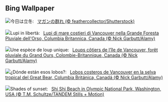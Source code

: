 ## Bing Wallpaper
![](https://www.bing.com/th?id=OHR.AnserAlbifrons2024_JA-JP4172907824_UHD.jpg&w=1000)今日は立冬:&nbsp;&ensp;[マガンの群れ (© feathercollector/Shutterstock)](https://www.bing.com/th?id=OHR.AnserAlbifrons2024_JA-JP4172907824_UHD.jpg)
<br><br/>
![](https://www.bing.com/th?id=OHR.CanadaWolves_IT-IT3917855917_UHD.jpg&w=1000)Lupi in libertà:&nbsp;&ensp;[Lupi di mare costieri di Vancouver nella Grande Foresta Pluviale dell'Orso, Columbia Britannica, Canada (© Nick Garbutt/Alamy)](https://www.bing.com/th?id=OHR.CanadaWolves_IT-IT3917855917_UHD.jpg)
<br><br/>
![](https://www.bing.com/th?id=OHR.CanadaWolves_FR-FR6675938333_UHD.jpg&w=1000)Une espèce de loup unique:&nbsp;&ensp;[Loups côtiers de l’île de Vancouver,  forêt pluviale du Grand Ours, Colombie-Britannique, Canada (© Nick Garbutt/Alamy)](https://www.bing.com/th?id=OHR.CanadaWolves_FR-FR6675938333_UHD.jpg)
<br><br/>
![](https://www.bing.com/th?id=OHR.CanadaWolves_ES-ES1988457082_UHD.jpg&w=1000)¿Dónde están esos lobos?:&nbsp;&ensp;[Lobos costeros de Vancouver en la selva tropical del Great Bear, Columbia Británica, Canadá (© Nick Garbutt/Alamy)](https://www.bing.com/th?id=OHR.CanadaWolves_ES-ES1988457082_UHD.jpg)
<br><br/>
![](https://www.bing.com/th?id=OHR.ShiShiBeach_EN-GB4724156220_UHD.jpg&w=1000)Shades of sunset:&nbsp;&ensp;[Shi Shi Beach in Olympic National Park, Washington, USA (© T.M. Schultze/TANDEM Stills + Motion)](https://www.bing.com/th?id=OHR.ShiShiBeach_EN-GB4724156220_UHD.jpg)
<br><br/>
